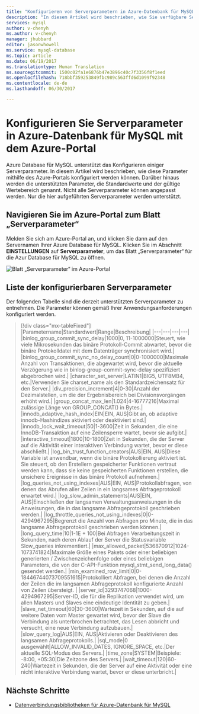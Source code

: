 ```yaml
---
title: "Konfigurieren von Serverparametern in Azure-Datenbank für MySQL | Microsoft-Dokumentation"
description: "In diesem Artikel wird beschrieben, wie Sie verfügbare Serverparameter in Azure Database für MySQL mithilfe des Azure-Portals konfigurieren können."
services: mysql
author: v-chenyh
ms.author: v-chenyh
manager: jhubbard
editor: jasonwhowell
ms.service: mysql-database
ms.topic: article
ms.date: 06/19/2017
ms.translationtype: Human Translation
ms.sourcegitcommit: 1500c02fa1e6876b47e3896c40c7f3356f8f1eed
ms.openlocfilehash: 718bbf359253849fbc989c563ffd6d1099f92348
ms.contentlocale: de-de
ms.lasthandoff: 06/30/2017

---
```


# <a name="how-to-configure-server-parameters-in-azure-database-for-mysql-using-the-azure-portal"></a>Konfigurieren Sie Serverparameter in Azure-Datenbank für MySQL mit dem Azure-Portal

Azure Database für MySQL unterstützt das Konfigurieren einiger Serverparameter. In diesem Artikel wird beschrieben, wie diese Parameter mithilfe des Azure-Portals konfiguriert werden können. Darüber hinaus werden die unterstützten Parameter, die Standardwerte und der gültige Wertebereich genannt. Nicht alle Serverparameter können angepasst werden. Nur die hier aufgeführten Serverparameter werden unterstützt.

## <a name="navigate-to-server-parameters-blade-on-azure-portal"></a>Navigieren Sie im Azure-Portal zum Blatt „Serverparameter“

Melden Sie sich am Azure-Portal an, und klicken Sie dann auf den Servernamen Ihrer Azure Database für MySQL. Klicken Sie im Abschnitt **EINSTELLUNGEN** auf **Serverparameter**, um das Blatt „Serverparameter“ für die Azur Database für MySQL zu öffnen.

![Blatt „Serverparameter“ im Azure-Portal](./media/howto-server-parameters/auzre-portal-server-parameters.png)

## <a name="list-of-configurable-server-parameters"></a>Liste der konfigurierbaren Serverparameter

Der folgenden Tabelle sind die derzeit unterstützten Serverparameter zu entnehmen. Die Parameter können gemäß Ihrer Anwendungsanforderungen konfiguriert werden.

> [!div class="mx-tableFixed"]
|Parametername|Standardwert|Range|Beschreibung|
|---|---|---|---|
|binlog_group_commit_sync_delay|1000|0, 11-1000000|Steuert, wie viele Mikrosekunden das binäre Protokoll-Commit abwartet, bevor die binäre Protokolldatei mit dem Datenträger synchronisiert wird.|
|binlog_group_commit_sync_no_delay_count|0|0-1000000|Maximale Anzahl von Transaktionen, die abgewartet wird, bevor die aktuelle Verzögerung wie in binlog-group-commit-sync-delay spezifiziert abgebrochen wird.|
|character_set_server|LATIN1|BIG5, UTF8MB4, etc.|Verwenden Sie charset_name als den Standardzeichensatz für den Server.|
|div_precision_increment|4|0-30|Anzahl der Dezimalstellen, um die der Ergebnisbereich bei Divisionsvorgängen erhöht wird.|
|group_concat_max_len|1.024|4-16777216|Maximal zulässige Länge von GROUP_CONCAT() in Bytes.|
|innodb_adaptive_hash_index|EIN|EIN, AUS|Gibt an, ob adaptive innodb-Hashindizes aktiviert oder deaktiviert sind.|
|innodb_lock_wait_timeout|50|1-3600|Zeit in Sekunden, die eine InnoDB-Transaktion auf eine Zeilensperre wartet, bevor sie aufgibt.|
|interactive_timeout|1800|10-1800|Zeit in Sekunden, die der Server auf die Aktivität einer interaktiven Verbindung wartet, bevor er diese abschließt.|
|log_bin_trust_function_creators|AUS|EIN, AUS|Diese Variable ist anwendbar, wenn die binäre Protokollierung aktiviert ist. Sie steuert, ob den Erstellern gespeicherter Funktionen vertraut werden kann, dass sie keine gespeicherten Funktionen erstellen, die unsichere Ereignisse in das binäre Protokoll aufnehmen.|
|log_queries_not_using_indexes|AUS|EIN, AUS|Protokollabfragen, von denen das Abrufen aller Zeilen in ein langsames Abfrageprotokoll erwartet wird.|
|log_slow_admin_statements|AUS|EIN, AUS|Einschließen der langsamen Verwaltungsanweisungen in die Anweisungen, die in das langsame Abfrageprotokoll geschrieben werden.|
|log_throttle_queries_not_using_indexes|0|0-4294967295|Begrenzt die Anzahl von Abfragen pro Minute, die in das langsame Abfrageprotokoll geschrieben werden können.|
|long_query_time|10|1-1E + 100|Bei Abfragen Verarbeitungszeit in Sekunden, nach deren Ablauf der Server die Statusvariable Slow_queries inkrementiert.|
|max_allowed_packet|536870912|1024-1073741824|Maximale Größe eines Pakets oder einer beliebigen generierten / Zwischenzeichenfolge oder eines beliebigen Parameters, die von der C-API-Funktion mysql_stmt_send_long_data() gesendet werden.|
|min_examined_row_limit|0|0-18446744073709551615|Protokolliert Abfragen, bei denen die Anzahl der Zeilen die im langsamen Abfrageprotokoll konfigurierte Anzahl von Zeilen übersteigt. |
|server_id|3293747068|1000-4294967295|Server-ID, die für die Replikation verwendet wird, um allen Masters und Slaves eine eindeutige Identität zu geben.|
|slave_net_timeout|60|30-3600|Wartezeit in Sekunden, auf die auf weitere Daten vom Master gewartet wird, bevor der Slave die Verbindung als unterbrochen betrachtet, das Lesen abbricht und versucht, eine neue Verbindung aufzubauen.|
|slow_query_log|AUS|EIN, AUS|Aktivieren oder Deaktivieren des langsamen Abfrageprotokolls.|
|sql_mode|0 ausgewählt|ALLOW_INVALID_DATES, IGNORE_SPACE, etc.|Der aktuelle SQL-Modus des Servers.|
|time_zone|SYSTEM|Beispiele: -8:00, +05:30|Die Zeitzone des Servers.|
|wait_timeout|120|60-240|Wartezeit in Sekunden, die der Server auf eine Aktivität oder eine nicht interaktive Verbindung wartet, bevor er diese unterbricht.|

## <a name="next-steps"></a>Nächste Schritte
- [Datenverbindungsbibliotheken für Azure-Datenbank für MySQL](concepts-connection-libraries.md)

